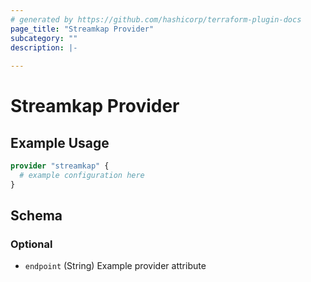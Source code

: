 ```yaml
---
# generated by https://github.com/hashicorp/terraform-plugin-docs
page_title: "Streamkap Provider"
subcategory: ""
description: |-
  
---
```


# Streamkap Provider

## Example Usage

```terraform
provider "streamkap" {
  # example configuration here
}
```

<!-- schema generated by tfplugindocs -->

## Schema

### Optional

- `endpoint` (String) Example provider attribute
